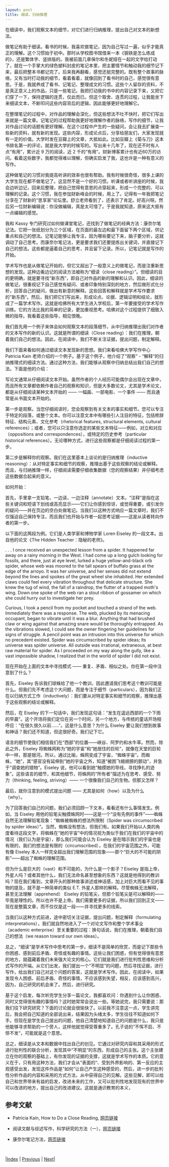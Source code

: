 ```yaml
---
layout: post
title: 细读，归纳推理
---
```


在细读中，我们观察文本的细节，对它们进行归纳推理，提出自己对文本的新想法。

做笔记有助于细读。看书的时候，我喜欢做笔记，因为自己写过一遍，似乎才能真正的理解。这个习惯始于初中。那时从学校图书馆借来一本《钢铁是怎么练成的》，还是繁体字、竖排版的。我被前面几章保尔和冬妮娅在一起的文字给打动了，就在一个手掌大的绿色塑料封皮的笔记本里，把主要情节和触动我的细节记下来，最后把整本书都记完了。后来我再翻看，感觉还挺完整的。既有整个故事的脉络，又有当时打动我的细节，看着看着，就像回到了看书时的自己，感觉很有意思。于是，我就养成了看书、记笔记、整理成文的习惯。这些个人留存的资料，不是真正意义上的作品，只是一些笔记。我把打动我的书中的内容记录下来，又把它们穿了一下，保持逻辑的连贯，仅此而已。但这个取舍、连贯的过程，让我能坐下来细读文本，不断叩问这些内容背后的逻辑，因此能够更好地理解它。

在整理笔记的过程中，对作品的理解会深化，但这些想法不吐不快时，把它们写出来就是一篇文章。记笔记的过程帮助我更好地理解作者的脉络，写作的细节，让我对作品讨论的话题有更好理解。在这个过程中产生的一些疑问，会让我去扩展查一些新的资料，就有新的发现。这些内容，形成论点后，分享给朋友们，大家发现就有一定的价值。大学时发在豆瓣上的文章，大抵如此。比如豆瓣上《菊与刀》这本书排名第一的评论，就是我大学的时候写的。写出来十几年了，现在还不时有人点“有用”，累计近 9 万的阅读，近 2 千的“有用”。财新博客累计也有近60万的访问。看着这些数字，我都觉得难以理解，但确实启发了我，这也许是一种有意义的写作。

这种做笔记的习惯对我提高听讲的效率也很有帮助。我有时候很奇怪，很多上课的大学生现在都不做笔记了。这显然不是一个好的习惯。听课或者听讲座的时候，我会边听边记，回来后整理，把自己觉得有意思的点穿起来，形成一个完整的、可以理解的记录。这个习惯，我在参加财新峰会的时候，用上了。记得有一年我把笔记分享在了财新的“思享家”论坛里。舒立老师看到了，还表示了肯定。好高兴呀。然后另一位财新编辑说：你没做编辑，真是太可惜了。于是我就知道，原来这大抵有一点编辑的感觉。

我和 Kassy 专门研究过如何做课堂笔记，还找到了做笔记的经典方法：康奈尔笔记法。它把一张纸划分为三个区域，在页面的最左边和最下面留下两个区域，供记重点和自己的想法。记笔记能够让我专注，因为哪些要记下来，脑子要分析，这就调动了自己思考。而康奈尔笔记法，更是要求我们还要提炼出关键词，并直接记下自己的想法。这些都是逼着自己的思考，并且留下记录。所以，记笔记就是写作的开始。

学术写作也是从做笔记开始的，但它又超出了一般意义上的做笔记，而是注重新思想的发现。这种边看边记的阅读方法被称为“细读（close reading）”。但细读的目的更明确，就是要寻找“新东西”，即自己对作品的新的理解和认识。因此，细读的做笔记，很重视记下自己感觉有疑问、或者印象特别深刻的地方，然后做形式化分析，回答自己的疑问，做出有新意的解释。这些回答和解释就是学术写作要求的”新东西“。然后，我们把它们写出来，形成论点、论据、逻辑证明和结论，就形成了一篇学术写作。这就是哈佛所有大学生进入学校后，第一年要接受的学术写作训练。它的方法比我的简单的记录，更加重视思考。哈佛对这个过程提供了细致入微的指导。我看着这些指导，相见恨晚。

我们首先用一个例子来体会如何观察文本的段落细节，从中归纳推理出我们对作者的文本写作的新的认识。这就是所谓的细读（Close reading）：我们在推理，朝着我们自己的想法。因此，在阅读中，我们不断关注证据，提出问题，制定解释。

我们下面来看如何通过细读文本发现新的思想。我们来看哈佛大学写作中心 Patricia Kain 老师介绍的一个例子。基于这个例子，他介绍了“观察” - “解释“的归纳推理式的细读方法。通过这种方法，我们能够从观察中归纳总结出我们自己的想法。下面是他的介绍：

写论文通常从仔细阅读文本开始。虽然作者的个人经历可能偶尔会出现在文章中，而且所有文章都依赖作者自己的观察和知识，但是大多数论文，尤其是学术论文，都是从仔细阅读某种文本开始的 —— 一幅画、一部电影、一个事件 —— 而且通常是从书面文本开始的。

第一步是观察。当您仔细阅读时，您会观察到有关文本的事实和细节。您可以专注于特定的段落，或整个文本。你可以注意文本中有哪些引人注目的特征，包括修辞特征、结构元素、文化参考（rhetorical features, structural elements, cultural references）；或者，您可以只注意你选定的某些文本特征——例如，对立和对应（oppositions and correspondences），或特定的历史参考（particular historical references）。无论哪种方式，进行这些观察都是仔细阅读过程的第一步。

第二步是解释你的观察。我们在这里基本上谈论的是归纳推理（inductive reasoning）：从对特定事实和细节的观察，推理出基于这些观察的结论或解释。而且，与归纳推理一样，仔细阅读需要仔细收集数据（您的观察结果）并仔细考虑这些数据合起来的意义。

如何开始：

首先，手里拿一支铅笔，一边读，一边注释（annotate）文本。“注释”是指在这些关键词和短语下划线或高亮显示——它们让你感到惊讶，或觉得重要，或引发你的疑问——并在页边的空白处做笔记。当我们以这种方式响应一篇文章时，我们不仅强迫自己保持专注，而且我们也开始与作者一起思考证据——这是从读者转向作者的第一步。

以下面的这两段为例。它们是人类学家和博物学家 Loren Eiseley 的一段文本。出自他的论文《The Hidden Teacher：隐秘的老师》。

. . . I once received an unexpected lesson from a spider. It happened far away on a rainy morning in the West. I had come up a long gulch looking for fossils, and there, just at eye level, lurked a huge yellow-and-black orb spider, whose web was moored to the tall spears of buffalo grass at the edge of the arroyo. It was her universe, and her senses did not extend beyond the lines and spokes of the great wheel she inhabited. Her extended claws could feel every vibration throughout that delicate structure. She knew the tug of wind, the fall of a raindrop, the flutter of a trapped moth's wing. Down one spoke of the web ran a stout ribbon of gossamer on which she could hurry out to investigate her prey.

Curious, I took a pencil from my pocket and touched a strand of the web. Immediately there was a response. The web, plucked by its menacing occupant, began to vibrate until it was a blur. Anything that had brushed claw or wing against that amazing snare would be thoroughly entrapped. As the vibrations slowed, I could see the owner fingering her guidelines for signs of struggle. A pencil point was an intrusion into this universe for which no precedent existed. Spider was circumscribed by spider ideas; its universe was spider universe. All outside was irrational, extraneous, at best raw material for spider. As I proceeded on my way along the gully, like a vast impossible shadow, I realized that in the world of spider I did not exist.

现在开始在上面的文本中寻找模式 —— 重复、矛盾、相似之处。你在第一段中注意到了什么？

首先，Eiseley 告诉我们球蛛给了他一个教训，因此邀请我们思考这个教训可能是什么。但我们先不考虑这个大问题，而是专注于细节（particulars），因为我们正在以归纳方式工作（inductively）：我们要从对特定事实和细节的观察，推理出基于这些观察的结论或解释。

然后，在 Eiseley 的下一句话中，我们发现这句话：“发生在遥远西部的一个下雨的早晨”。这个开场将我们定位在另一个时间，另一个地方，与传统的童话开场相呼应：“在很久很久以前……”。这是什么意思？为什么 Eiseley 要让我们想到故事和神话？我们还不知道，但这很好奇。我们记下它。

语言的细节使我们相信我们在“西部”的位置——峡谷、阿罗约和水牛草。然而，除此之外，Eiseley 将蜘蛛网称为“她的宇宙”和“她居住的巨轮”，就像在天堂的巨轮中一样，那是银河。所以，通过比喻，蛛网变成了宇宙，“蜘蛛宇宙”。而蜘蛛，“她”，其“感官没有延伸到”她的宇宙之外，知道“被困飞蛾翅膀的颤动”，并急于“调查她的猎物”。Eiseley 说，他可以看到她“触摸她的导线，寻找挣扎的迹象”。这些语言的细节，和其他细节，将蛛网的“所有者”描述为在思考、感受、努力（thinking, feeling, striving）—— 一个很像我们自己的生物。但那又怎样？

最后，就你注意到的模式提出问题 —— 尤其是如何（how）以及为什么（why）。

为了回答我们自己的问题，我们必须回顾一下文本，看看还有什么事情发生。例如，当 Eiseley 用他的铅笔尖触摸蛛网时——这是一个“没有先例的事件”——蜘蛛自然无法理解铅笔现象：“蜘蛛被蜘蛛的想法所限制（Spider was circumscribed by spider ideas）”。当然，蜘蛛没有想法，但我们有。如果我们开始以人类的角度看待这段文字，将蜘蛛在“她的宇宙”中的情况视为类似于我们在我们的宇宙中的情况（我们认为是宇宙），那么我们可能会认为 Eiseley 是在暗示我们的宇宙也是有限的，我们的想法是有限的（circumscribed），在我们的宇宙范围之外，可能有像 Eiseley 本人一样完全超出我们理解范围的现象——那个“巨大的不可能的阴影”——超出了蜘蛛的理解范围。

但为什么是巨大的（vast）和不可能的，为什么是一个影子？Eiseley 是指上帝，外星人吗？或者其他什么，我们无法命名甚至想象的东西？这就是他得到的教训吗？现在我们看到，文章开头的那种故事讲述或神话感，加上对巨大而看不见的事物的提及，就不是一种简单的类似 E.T. 外星人那样的解释。尽管蜘蛛无法解释，甚至无法理解（apprehend） Eiseley 的铅笔尖，但那个铅笔尖是可以解释的——毕竟是理性的。所以也许不是上帝。我们需要更多的证据，所以我们回到正文——现在是整篇文章，而不仅仅是这一段——并寻找更多的线索。

当我们以这种方式前进，途中密切关注证据，提出问题，制定解释（formulating interpretations），我们就自然地进入了一个对论文写作和整个学术事业（academic enterprise）至关重要的过程：换句话说，我们在推理，朝着我们自己的想法（we reason toward our own ideas）。

总之，“细读”是学术写作中思考的第一步。细读不是简单的欣赏，而是记下那些令你困惑、感到前后矛盾、奇怪或有趣的事情。这些让我们困惑，但有觉得很有意思的地方，就蕴藏着我们未来强大论文的核心。它们就是我们进行批判性思维和分析式写作的开端。从它们出发，我们提出一个“不明显”的问题，然后寻找证据，进行写作，给出我们自己对这个问题的答案，这就是学术写作。因此，在阅读中，如果发现令人困惑、前后矛盾、奇怪的事情，不应该感到失望，相反，应该感到高兴，因为，自己研究的机会来了。然后，进行研究。

基于这个启发，每次听完学生分享一篇论文，我都喜欢问：你遇到什么让你困惑、同时又觉得很有趣的事情吗？这时她常常会说出一些。等她说完，我只需要说：那我们往下研究研究？下面的讨论就会很愉快了。以前我不注意这一点，学生讲完后，我会把自己知道的全部说出来，结果因为头绪太多，学生往往不知道如何下手。但现在是学生自己提出的问题，他自己清楚地知道自己的问题是什么，我只是他能够寻求帮助的一个旁人，这样他就觉得受尊重多了。孔子说的”不恽不启、不悱不发“，可能就是这个意思。

总之，细读是从文本和数据中找出自己的创见。它通过对研究内容和其采用的形式进行批判性的联合分析，发现其中”不明显“的东西，形成自己的主张。这个主张建立在你的观察的基础上，有你发现的证据的支撑，这就是学术写作的本质。它的意义在于，只有用这种方法，我们才会从”表面的“、受到外界影响的、第一反应的主观感受出发，发现这件作品是”如何“让自己产生这种感受的，然后，进一步的批判性分析作品的内容和采用的方式方法，从中获得自己的见解。这些见解，即可以给自己和世界带来有益的启发，改进未来的工作，又可以批判性地发现现有的世界中可以改进的地方，提出自己的改进建议。这就是通识教育的本义，

## 参考文献

- Patricia Kain, How to Do a Close Reading, [网页链接](https://writingcenter.fas.harvard.edu/pages/how-do-close-reading)

- 阅读文献与综述写作，科学研究的方法（一），[网页链接](http://zhishifenzi.com/news/view/1989?category=multiple)

- 康奈尔笔记方法，[网页链接](https://en.wikipedia.org/wiki/Cornell_Notes)

<br/>

|[Index](../../) | [Previous](1-0-literal) | [Next](1-4-process)|
